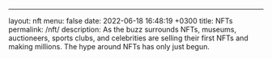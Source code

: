 ---
layout: nft
menu: false
date:   2022-06-18 16:48:19 +0300
title: NFTs
permalink: /nft/
description: As the buzz surrounds NFTs, museums, auctioneers, sports clubs, and celebrities are selling their first NFTs and making millions.&nbsp;The hype around NFTs has only just begun.
